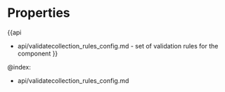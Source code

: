 Properties
==========

{{api
- api/validatecollection_rules_config.md - set of validation rules for the component
}}

@index:
- api/validatecollection_rules_config.md

